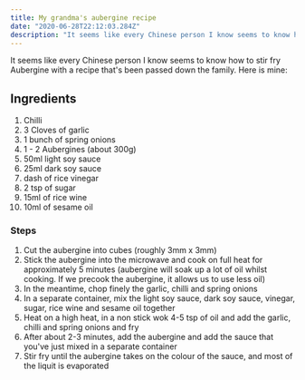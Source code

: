 ```yaml
---
title: My grandma's aubergine recipe
date: "2020-06-28T22:12:03.284Z"
description: "It seems like every Chinese person I know seems to know how to stir fry Aubergine with a recipe that's been passed down the family. Here is mine."
---
```


It seems like every Chinese person I know seems to know how to stir fry Aubergine with a recipe that's been passed down the family. Here is mine:

## Ingredients 
1. Chilli
2. 3 Cloves of garlic
3. 1 bunch of spring onions
4. 1 - 2 Aubergines (about 300g)
5. 50ml light soy sauce
6. 25ml dark soy sauce
7. dash of rice vinegar
8. 2 tsp of sugar
9. 15ml of rice wine
10. 10ml of sesame oil

### Steps
1. Cut the aubergine into cubes (roughly 3mm x 3mm)
2. Stick the aubergine into the microwave and cook on full heat for approximately 5 minutes (aubergine will soak up a lot of oil whilst cooking. If we precook the aubergine, it allows us to use less oil)
3. In the meantime, chop finely the garlic, chilli and spring onions
4. In a separate container, mix the light soy sauce, dark soy sauce, vinegar, sugar, rice wine and sesame oil together
5. Heat on a high heat, in a non stick wok 4-5 tsp of oil and add the garlic, chilli and spring onions and fry
6. After about 2-3 minutes, add the aubergine and add the sauce that you've just mixed in a separate container
7. Stir fry until the aubergine takes on the colour of the sauce, and most of the liquit is evaporated